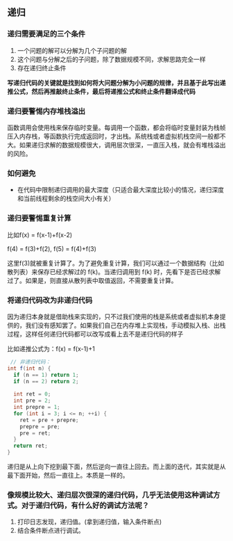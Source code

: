 ## 递归
### 递归需要满足的三个条件
1. 一个问题的解可以分解为几个子问题的解
2. 这个问题与分解之后的子问题，除了数据规模不同，求解思路完全一样
3. 存在递归终止条件

**写递归代码的关键就是找到如何将大问题分解为小问题的规律，并且基于此写出递推公式，然后再推敲终止条件，最后将递推公式和终止条件翻译成代码**

### 递归要警惕内存堆栈溢出
函数调用会使用栈来保存临时变量。每调用一个函数，都会将临时变量封装为栈帧压入内存栈，等函数执行完成返回时，才出栈。系统栈或者虚拟机栈空间一般都不大。如果递归求解的数据规模很大，调用层次很深，一直压入栈，就会有堆栈溢出的风险。

### 如何避免
- 在代码中限制递归调用的最大深度（只适合最大深度比较小的情况，递归深度和当前线程剩余的栈空间大小有关）

### 递归要警惕重复计算
比如f(x) = f(x-1)+f(x-2)

f(4) = f(3)+f(2), f(5) = f(4)+f(3)

这里f(3)就被重复计算了。为了避免重复计算，我们可以通过一个数据结构（比如散列表）来保存已经求解过的 f(k)。当递归调用到 f(k) 时，先看下是否已经求解过了。如果是，则直接从散列表中取值返回，不需要重复计算。

### 将递归代码改为非递归代码
因为递归本身就是借助栈来实现的，只不过我们使用的栈是系统或者虚拟机本身提供的，我们没有感知罢了。如果我们自己在内存堆上实现栈，手动模拟入栈、出栈过程，这样任何递归代码都可以改写成看上去不是递归代码的样子

比如递推公式为：f(x) = f(x-1)+1

```java
 // 非递归代码：
int f(int n) {
  if (n == 1) return 1;
  if (n == 2) return 2;
  
  int ret = 0;
  int pre = 2;
  int prepre = 1;
  for (int i = 3; i <= n; ++i) {
    ret = pre + prepre;
    prepre = pre;
    pre = ret;
  }
  return ret;
}
```
递归是从上向下挖到最下面，然后逆向一直往上回去。而上面的迭代，其实就是从最下面开始，然后一直往上。本质是一样的。

### 像规模比较大、递归层次很深的递归代码，几乎无法使用这种调试方式。对于递归代码，有什么好的调试方法呢？
1. 打印日志发现，递归值。(拿到递归值，输入条件断点) 
2. 结合条件断点进行调试。
